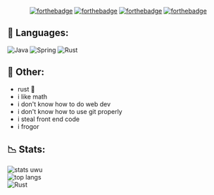 <div align="center">
  
  [![forthebadge](https://forthebadge.com/images/badges/powered-by-electricity.svg)](https://forthebadge.com)
  [![forthebadge](https://forthebadge.com/images/badges/powered-by-black-magic.svg)](https://forthebadge.com)
  [![forthebadge](https://forthebadge.com/images/badges/oooo-kill-em.svg)](https://forthebadge.com)
  [![forthebadge](https://forthebadge.com/images/badges/fuck-it-ship-it.svg)](https://forthebadge.com)
  
</div>

## 🍂 Languages:
![Java](https://img.shields.io/badge/java-%23ED8B00.svg?style=for-the-badge&logo=java&logoColor=white)
![Spring](https://img.shields.io/badge/spring-%236DB33F.svg?style=for-the-badge&logo=spring&logoColor=white)
![Rust](https://img.shields.io/badge/rust-%23000000.svg?style=for-the-badge&logo=rust&logoColor=white)

## 🌃 Other:
- rust :troll:
- i like math
- i don't know how to do web dev
- i don't know how to use git properly
- i steal front end code 
- i frogor

## 📉 Stats:
![stats uwu](https://github-readme-stats.vercel.app/api?username=mirai42&show_icons=true&theme=tokyonight)
<br>
![top langs](https://github-readme-stats.vercel.app/api/top-langs/?username=mirai42&layout=compact&theme=tokyonight)
<br>
![Rust](https://cdn.discordapp.com/attachments/737466379699224597/965304648187641856/someonesaidrust.gif?size=10)

